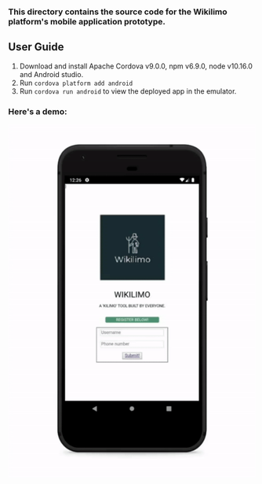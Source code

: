 ### This directory contains the source code for the Wikilimo platform's mobile application prototype.

## User Guide
1. Download and install Apache Cordova v9.0.0, npm v6.9.0, node v10.16.0 and Android studio.
2. Run `cordova platform add android`
3. Run `cordova run android` to view the deployed app in the emulator.

### Here's a demo:
![](https://github.com/lazyoracle/OpenCIPlatform/blob/master/Wikilimo_mobileapp/www/img/mockup_demo_v.gif)
